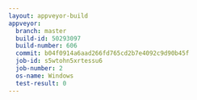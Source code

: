 ```yaml
---
layout: appveyor-build
appveyor:
  branch: master
  build-id: 50293097
  build-number: 606
  commit: b04f0914a6aad266fd765cd2b7e4092c9d90b45f
  job-id: s5wtohn5xrtessu6
  job-number: 2
  os-name: Windows
  test-result: 0
---
```

